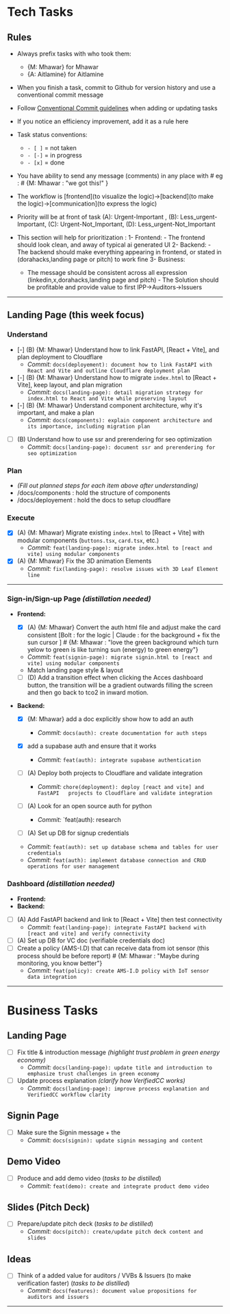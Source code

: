 # Tech Tasks

## Rules

- Always prefix tasks with who took them:
  - {M: Mhawar} for Mhawar
  - {A: Aitlamine} for Aitlamine
- When you finish a task, commit to Github for version history and use a conventional commit message
- Follow [Conventional Commit guidelines](https://www.conventionalcommits.org/en/v1.0.0/) when adding or updating tasks
- If you notice an efficiency improvement, add it as a rule here
- Task status conventions:
  - `- [ ]` = not taken
  - `- [-]` = in progress
  - `- [x]` = done
- You have ability to send any message (comments) in any place with # eg : # {M: Mhawar : "we got this!" }
- The workflow is [frontend](to visualize the logic)->[backend](to make the logic)->[communication](to express the logic)
- Priority will be at front of task (A): Urgent-Important , (B): Less_urgent-Important, (C): Urgent-Not_Important, (D): Less_urgent-Not_Important

- This section will help for prioritization :
  1- Frontend: - The frontend should look clean, and away of typical ai generated UI
  2- Backend: - The backend should make everything appearing in frontend, or stated in (dorahacks,landing page or pitch) to work fine
  3- Business:
  - The message should be consistent across all expression (linkedin,x,dorahacks,landing page and pitch) - The Solution should be profitable and provide value to first IPP->Auditors->Issuers

---

## Landing Page (this week focus)

### Understand

- [-] (B) {M: Mhawar} Understand how to link FastAPI, [React + Vite], and plan deployment to Cloudflare
  - _Commit:_ `docs(deployement): document how to link FastAPI with React and Vite and outline Cloudflare deployment plan`
- [-] (B) {M: Mhawar} Understand how to migrate `index.html` to [React + Vite], keep layout, and plan migration
  - _Commit:_ `docs(landing-page): detail migration strategy for index.html to React and Vite while preserving layout`
- [-] (B) {M: Mhawar} Understand component architecture, why it's important, and make a plan
  - _Commit:_ `docs(components): explain component architecture and its importance, including migration plan`
- [ ] (B) Understand how to use ssr and prerendering for seo optimization
  - _Commit:_ `docs(landing-page): document ssr and prerendering for seo optimization`

### Plan

- _(Fill out planned steps for each item above after understanding)_
- /docs/components : hold the structure of components
- /docs/deployement : hold the docs to setup cloudflare

### Execute

- [x] (A) {M: Mhawar} Migrate existing `index.html` to [React + Vite] with modular components (`buttons.tsx`, `card.tsx`, etc.)
  - _Commit:_ `feat(landing-page): migrate index.html to [react and vite] using modular components`
- [x] (A) {M: Mhawar} Fix the 3D animation Elements
  - _Commit:_ `fix(landing-page): resolve issues with 3D Leaf Element line`

---

### Sign-in/Sign-up Page _(distillation needed)_

- **Frontend:**
  - [x] (A) {M: Mhawar} Convert the auth html file and adjust make the card consistent [Bolt : for the logic | Claude : for the background + fix the sun cursor ] # {M: Mhawar : "love the green background which turn yelow to green is like turning sun (energy) to green energy"}
  - _Commit:_ `feat(signin-page): migrate signin.html to [react and vite] using modular components`
  - Match landing page style & layout
  - [ ] (D) Add a transition effect when clicking the Acces dashboard button, the transition will be a gradient outwards filling the screen and then go back to tco2 in inward motion.
- **Backend:**

  - [x] {M: Mhawar} add a doc explicitly show how to add an auth
    - _Commit:_ `docs(auth): create documentation for auth steps`
  - [x] add a supabase auth and ensure that it works
    - _Commit:_ `feat(auth): integrate supabase authentication`
     
  - [ ] (A) Deploy both projects to Cloudflare and validate integration
    - _Commit:_ `chore(deployment): deploy [react and vite] and FastAPI   projects to Cloudflare and validate integration`
  - [ ] (A) Look for an open source auth for python
    - _Commit:_ `feat(auth): research
  - [ ] (A) Set up DB for signup credentials
  - _Commit:_ `feat(auth): set up database schema and tables for user credentials`
  - _Commit:_ `feat(auth): implement database connection and CRUD operations for user management`

### Dashboard _(distillation needed)_

- **Frontend:**
- **Backend:**
- [ ] (A) Add FastAPI backend and link to [React + Vite] then test connectivity
  - _Commit:_ `feat(landing-page): integrate FastAPI backend with [react and vite] and verify connectivity`
- [ ] (A) Set up DB for VC doc (verifiable credentials doc)
- [ ] Create a policy (AMS-I.D) that can receive data from iot sensor (this process should be before report) # {M: Mhawar : "Maybe during monitoring, you know better"}
  - _Commit:_ `feat(policy): create AMS-I.D policy with IoT sensor data integration`

---

# Business Tasks

## Landing Page

- [ ] Fix title & introduction message _(highlight trust problem in green energy economy)_
  - _Commit:_ `docs(landing-page): update title and introduction to emphasize trust challenges in green economy`
- [ ] Update process explanation _(clarify how VerifiedCC works)_
  - _Commit:_ `docs(landing-page): improve process explanation and VerifiedCC workflow clarity`

## Signin Page

- [ ] Make sure the Signin message + the
  - _Commit:_ `docs(signin): update signin messaging and content`

## Demo Video

- [ ] Produce and add demo video (_tasks to be distilled_)
  - _Commit:_ `feat(demo): create and integrate product demo video`

## Slides (Pitch Deck)

- [ ] Prepare/update pitch deck (_tasks to be distilled_)
  - _Commit:_ `docs(pitch): create/update pitch deck content and slides`

## Ideas

- [ ] Think of a added value for auditors / VVBs & Issuers (to make verification faster) (_tasks to be distilled_)
  - _Commit:_ `docs(features): document value propositions for auditors and issuers`

---
